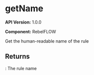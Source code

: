 # getName

**API Version:** 1.0.0

**Component:** RebelFLOW

Get the human-readable name of the rule

## Returns

: The rule name

